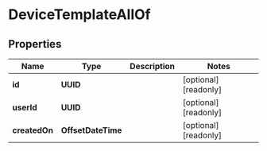 

# DeviceTemplateAllOf


## Properties

Name | Type | Description | Notes
------------ | ------------- | ------------- | -------------
**id** | **UUID** |  |  [optional] [readonly]
**userId** | **UUID** |  |  [optional] [readonly]
**createdOn** | **OffsetDateTime** |  |  [optional] [readonly]



